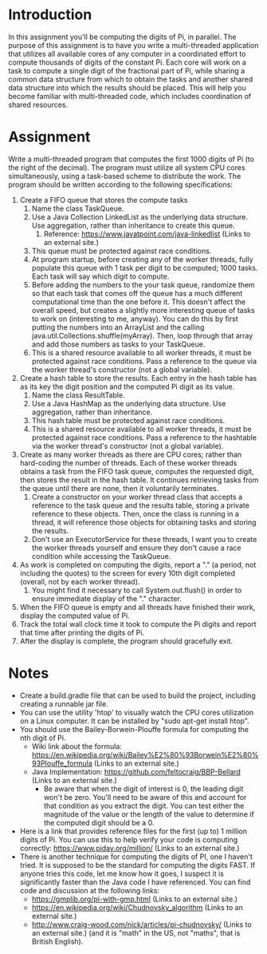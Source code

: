 # Introduction
In this assignment you'll be computing the digits of Pi, in parallel.  The purpose of this assignment is to have you write a multi-threaded application that utilizes all available cores of any computer in a coordinated effort to compute thousands of digits of the constant Pi.  Each core will work on a task to compute a single digit of the fractional part of Pi, while sharing a common data structure from which to obtain the tasks and another shared data structure into which the results should be placed.  This will help you become familiar with multi-threaded code, which includes coordination of shared resources.

# Assignment
Write a multi-threaded program that computes the first 1000 digits of Pi (to the right of the decimal).  The program must utilize all system CPU cores simultaneously, using a task-based scheme to distribute the work.  The program should be written according to the following specifications:

1. Create a FIFO queue that stores the compute tasks
   1. Name the class TaskQueue.
   2. Use a Java Collection LinkedList as the underlying data structure.  Use aggregation, rather than inheritance to create this queue.
      1. Reference: https://www.javatpoint.com/java-linkedlist (Links to an external site.)
   3. This queue must be protected against race conditions.
   4. At program startup, before creating any of the worker threads, fully populate this queue with 1 task per digit to be computed; 1000 tasks.  Each task will say which digit to compute.
   5. Before adding the numbers to the your task queue, randomize them so that each task that comes off the queue has a much different computational time than the one before it.  This doesn't affect the overall speed, but creates a slightly more interesting queue of tasks to work on (interesting to me, anyway).  You can do this by first putting the numbers into an ArrayList and the calling java.util.Collections.shuffle(myArray).  Then, loop through that array and add those numbers as tasks to your TaskQueue.
   6. This is a shared resource available to all worker threads, it must be protected against race conditions.  Pass a reference to the queue via the worker thread's constructor (not a global variable).
2. Create a hash table to store the results.  Each entry in the hash table has as its key the digit position and the computed Pi digit as its value.
   1. Name the class ResultTable.
   2. Use a Java HashMap as the underlying data structure.  Use aggregation, rather than inheritance.
   3. This hash table must be protected against race conditions.
   4. This is a shared resource available to all worker threads, it must be protected against race conditions. Pass a reference to the hashtable via the worker thread's constructor (not a global variable).
3. Create as many worker threads as there are CPU cores; rather than hard-coding the number of threads.  Each of these worker threads obtains a task from the FIFO task queue, computes the requested digit, then stores the result in the hash table.  It continues retrieving tasks from the queue until there are none, then it voluntarily terminates.
   1. Create a constructor on your worker thread class that accepts a reference to the task queue and the results table, storing a private reference to these objects.  Then, once the class is running in a thread, it will reference those objects for obtaining tasks and storing the results.
   2. Don't use an ExecutorService for these threads, I want you to create the worker threads yourself and ensure they don't cause a race condition while accessing the TaskQueue.
4. As work is completed on computing the digits, report a "." (a period, not including the quotes) to the screen for every 10th digit completed (overall, not by each worker thread).
   1. You might find it necessary to call System.out.flush() in order to ensure immediate display of the "." character.
5. When the FIFO queue is empty and all threads have finished their work, display the computed value of Pi.
6. Track the total wall clock time it took to compute the Pi digits and report that time after printing the digits of Pi.
7. After the display is complete, the program should gracefully exit.

# Notes
* Create a build.gradle file that can be used to build the project, including creating a runnable jar file.
* You can use the utility 'htop' to visually watch the CPU cores utilization on a Linux computer.  It can be installed by "sudo apt-get install htop".
* You should use the Bailey-Borwein-Plouffe formula for computing the nth digit of Pi.
  * Wiki link about the formula: https://en.wikipedia.org/wiki/Bailey%E2%80%93Borwein%E2%80%93Plouffe_formula (Links to an external site.)
  * Java Implementation: https://github.com/feltocraig/BBP-Bellard (Links to an external site.)
    * Be aware that when the digit of interest is 0, the leading digit won't be zero.  You'll need to be aware of this and account for that condition as you extract the digit.  You can test either the magnitude of the value or the length of the value to determine if the computed digit should be a 0.
* Here is a link that provides reference files for the first (up to) 1 million digits of Pi.  You can use this to help verify your code is computing correctly: https://www.piday.org/million/ (Links to an external site.)
* There is another technique for computing the digits of PI, one I haven't tried.  It is supposed to be the standard for computing the digits FAST.  If anyone tries this code, let me know how it goes, I suspect it is significantly faster than the Java code I have referenced.  You can find code and discussion at the following links:
  * https://gmplib.org/pi-with-gmp.html (Links to an external site.)
  * https://en.wikipedia.org/wiki/Chudnovsky_algorithm (Links to an external site.)
  * http://www.craig-wood.com/nick/articles/pi-chudnovsky/ (Links to an external site.) (and it is "math" in the US, not "maths", that is British English).
